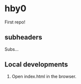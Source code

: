 # hby0

First repo!


## subheaders

Subs...

## Local developments

1. Open index.html in the browser. 

